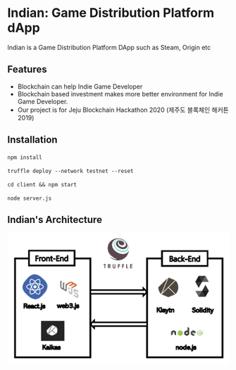 # Indian: Game Distribution Platform dApp

Indian is a Game Distribution Platform DApp such as Steam, Origin etc


## Features
* Blockchain can help Indie Game Developer
* Blockchain based investment makes more better environment for Indie Game Developer.
* Our project is for Jeju Blockchain Hackathon 2020 (제주도 블록체인 해커톤 2019)

## Installation

` npm install `

` truffle deploy --network testnet --reset `

` cd client && npm start `

` node server.js `

## Indian's Architecture

![Alt text](client/public/img/structure.png)
